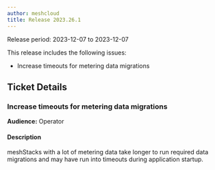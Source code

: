 ```yaml
---
author: meshcloud
title: Release 2023.26.1
---
```


Release period: 2023-12-07 to 2023-12-07

This release includes the following issues:
* Increase timeouts for metering data migrations
<!--truncate-->

## Ticket Details
### Increase timeouts for metering data migrations
**Audience:** Operator<br>

#### Description
meshStacks with a lot of metering data take longer to run required data migrations and may have run into timeouts during application startup.

